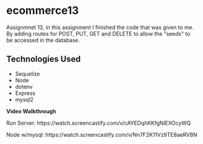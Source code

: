 # ecommerce13
Assignmnet 13, in this assignment I finished the code that was given to me. By adding routes for POST, PUT, GET and DELETE to allow the "seeds" to be accessed in the database.<p>
  
## Technologies Used
  <ul>
    <li>Sequelize</li>
    <li>Node</li>
    <li>dotenv</li>
    <li>Express</li>
    <li>mysql2</li>
    </ul> <p>
  <strong>Video Walkthrough</strong><p>
Run Server: https://watch.screencastify.com/v/cAYEDqhKKfgNlEXOcyWQ<p>
Node w/mysql:  https://watch.screencastify.com/v/Nn7F2K11Vz9TE8aeRV8N

